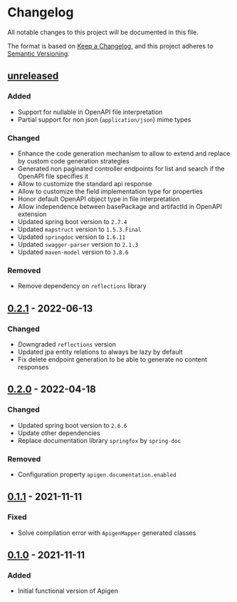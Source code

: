# Changelog

All notable changes to this project will be documented in this file.

The format is based on [Keep a Changelog](https://keepachangelog.com/en/1.0.0/),
and this project adheres to [Semantic Versioning](https://semver.org/spec/v2.0.0.html).

## [unreleased]
### Added
- Support for nullable in OpenAPI file interpretation
- Partial support for non json (`application/json`) mime types
### Changed
- Enhance the code generation mechanism to allow to extend and replace by custom code generation strategies
- Generated non paginated controller endpoints for list and search if the OpenAPI file specifies it
- Allow to customize the standard api response
- Allow to customize the field implementation type for properties
- Honor default OpenAPI object type in file interpretation
- Allow independence between basePackage and artifactId in OpenAPI extension
- Updated spring boot version to `2.7.4`
- Updated `mapstruct` version to `1.5.3.Final`
- Updated `springdoc` version to `1.6.11`
- Updated `swagger-parser` version to `2.1.3`
- Updated `maven-model` version to `3.8.6`
### Removed
- Remove dependency on `reflections` library

## [0.2.1] - 2022-06-13
### Changed
- Downgraded `reflections` version
- Updated jpa entity relations to always be lazy by default
- Fix delete endpoint generation to be able to generate no content responses 

## [0.2.0] - 2022-04-18
### Changed
- Updated spring boot version to `2.6.6`
- Update other dependencies
- Replace documentation library `springfox` by `spring-doc`
### Removed
- Configuration property `apigen.documentation.enabled`

## [0.1.1] - 2021-11-11
### Fixed
- Solve compilation error with `ApigenMapper` generated classes

## [0.1.0] - 2021-11-11
### Added
- Initial functional version of Apigen

[unreleased]: https://github.com/apiaddicts/apigen/releases/tag/v0.2.1...HEAD
[0.2.1]: https://github.com/apiaddicts/apigen/releases/tag/v0.2.1
[0.2.0]: https://github.com/apiaddicts/apigen/releases/tag/v0.2.0
[0.1.1]: https://github.com/apiaddicts/apigen/releases/tag/v0.1.1
[0.1.0]: https://github.com/apiaddicts/apigen/releases/tag/v0.1.0
